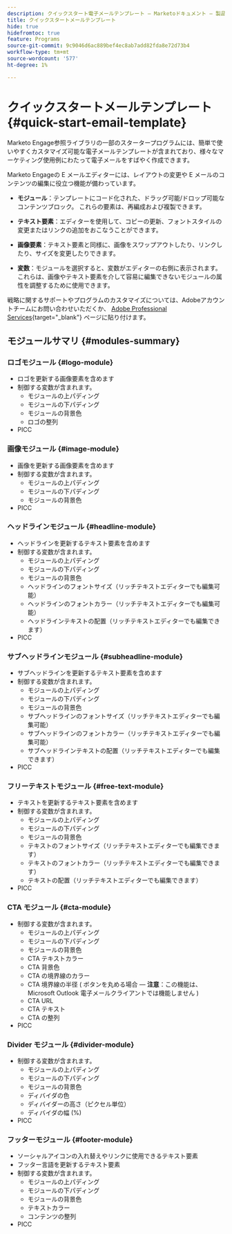 ```yaml
---
description: クイックスタート電子メールテンプレート — Marketoドキュメント — 製品ドキュメント
title: クイックスタートメールテンプレート
hide: true
hidefromtoc: true
feature: Programs
source-git-commit: 9c9046d6ac889bef4ec8ab7add82fda8e72d73b4
workflow-type: tm+mt
source-wordcount: '577'
ht-degree: 1%

---
```


# クイックスタートメールテンプレート {#quick-start-email-template}

Marketo Engage参照ライブラリの一部のスタータープログラムには、簡単で使いやすくカスタマイズ可能な電子メールテンプレートが含まれており、様々なマーケティング使用例にわたって電子メールをすばやく作成できます。

Marketo Engageの E メールエディターには、レイアウトの変更や E メールのコンテンツの編集に役立つ機能が備わっています。

* **モジュール**：テンプレートにコード化された、ドラッグ可能/ドロップ可能なコンテンツブロック。 これらの要素は、再編成および複製できます。

* **テキスト要素**：エディターを使用して、コピーの更新、フォントスタイルの変更またはリンクの追加をおこなうことができます。

* **画像要素**：テキスト要素と同様に、画像をスワップアウトしたり、リンクしたり、サイズを変更したりできます。

* **変数**：モジュールを選択すると、変数がエディターの右側に表示されます。 これらは、画像やテキスト要素を介して容易に編集できないモジュールの属性を調整するために使用できます。

戦略に関するサポートやプログラムのカスタマイズについては、Adobeアカウントチームにお問い合わせいただくか、 [Adobe Professional Services](https://business.adobe.com/customers/consulting-services/main.html){target="_blank"} ページに貼り付けます。

## モジュールサマリ {#modules-summary}

### ロゴモジュール {#logo-module}

* ロゴを更新する画像要素を含めます
* 制御する変数が含まれます。
   * モジュールの上パディング
   * モジュールの下パディング
   * モジュールの背景色
   * ロゴの整列
* PICC

### 画像モジュール {#image-module}

* 画像を更新する画像要素を含めます
* 制御する変数が含まれます。
   * モジュールの上パディング
   * モジュールの下パディング
   * モジュールの背景色
* PICC

### ヘッドラインモジュール {#headline-module}

* ヘッドラインを更新するテキスト要素を含めます
* 制御する変数が含まれます。
   * モジュールの上パディング
   * モジュールの下パディング
   * モジュールの背景色
   * ヘッドラインのフォントサイズ（リッチテキストエディターでも編集可能）
   * ヘッドラインのフォントカラー（リッチテキストエディターでも編集可能）
   * ヘッドラインテキストの配置（リッチテキストエディターでも編集できます）
* PICC

### サブヘッドラインモジュール {#subheadline-module}

* サブヘッドラインを更新するテキスト要素を含めます
* 制御する変数が含まれます。
   * モジュールの上パディング
   * モジュールの下パディング
   * モジュールの背景色
   * サブヘッドラインのフォントサイズ（リッチテキストエディターでも編集可能）
   * サブヘッドラインのフォントカラー（リッチテキストエディターでも編集可能）
   * サブヘッドラインテキストの配置（リッチテキストエディターでも編集できます）
* PICC

### フリーテキストモジュール {#free-text-module}

* テキストを更新するテキスト要素を含めます
* 制御する変数が含まれます。
   * モジュールの上パディング
   * モジュールの下パディング
   * モジュールの背景色
   * テキストのフォントサイズ（リッチテキストエディターでも編集できます）
   * テキストのフォントカラー（リッチテキストエディターでも編集できます）
   * テキストの配置（リッチテキストエディターでも編集できます）
* PICC

### CTA モジュール {#cta-module}

* 制御する変数が含まれます。
   * モジュールの上パディング
   * モジュールの下パディング
   * モジュールの背景色
   * CTA テキストカラー
   * CTA 背景色
   * CTA の境界線のカラー
   * CTA 境界線の半径 ( ボタンを丸める場合 — **注意**：この機能は、Microsoft Outlook 電子メールクライアントでは機能しません )
   * CTA URL
   * CTA テキスト
   * CTA の整列
* PICC

### Divider モジュール {#divider-module}

* 制御する変数が含まれます。
   * モジュールの上パディング
   * モジュールの下パディング
   * モジュールの背景色
   * ディバイダの色
   * ディバイダーの高さ（ピクセル単位）
   * ディバイダの幅 (%)
* PICC

### フッターモジュール {#footer-module}

* ソーシャルアイコンの入れ替えやリンクに使用できるテキスト要素
* フッター言語を更新するテキスト要素
* 制御する変数が含まれます。
   * モジュールの上パディング
   * モジュールの下パディング
   * モジュールの背景色
   * テキストカラー
   * コンテンツの整列
* PICC

